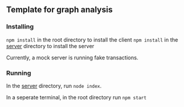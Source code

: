 ## Template for graph analysis

### Installing

`npm install` in the root directory to install the client
`npm install` in the [server](./server) directory to install the server

Currently, a mock server is running fake transactions.  

### Running

In the [server](./server) directory, run `node index`.  

In a seperate terminal, in the root directory run `npm start`

